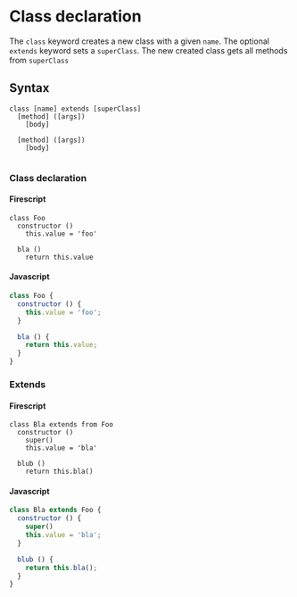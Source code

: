 Class declaration
=================

The `class` keyword creates a new class with a given `name`.
The optional `extends` keyword sets a `superClass`. The new created class gets all methods from `superClass`

Syntax
------

```
class [name] extends [superClass]
  [method] ([args])
    [body]

  [method] ([args])
    [body]


```

### Class declaration

#### Firescript

```fire
class Foo
  constructor ()
    this.value = 'foo'

  bla ()
    return this.value
```

#### Javascript

```js
class Foo {
  constructor () {
    this.value = 'foo';
  }

  bla () {
    return this.value;
  }
}
```

### Extends

#### Firescript

```fire
class Bla extends from Foo
  constructor ()
    super()
    this.value = 'bla'

  blub ()
    return this.bla()
```

#### Javascript

```js
class Bla extends Foo {
  constructor () {
    super()
    this.value = 'bla';
  }

  blub () {
    return this.bla();
  }
}
```
